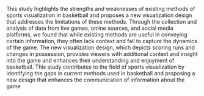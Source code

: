 
This study highlights the strengths and weaknesses of existing methods of sports visualization in 
basketball and proposes a new visualization design that addresses the limitations of these methods. Through the 
collection and analysis of data from live games, online sources, and social media platforms, we found that while 
existing methods are useful in conveying certain information, they often lack context and fail to capture the 
dynamics of the game. The new visualization design, which depicts scoring runs and changes in possession, 
provides viewers with additional context and insight into the game and enhances their understanding and 
enjoyment of basketball. This study contributes to the field of sports visualization by identifying the gaps in 
current methods used in basketball and proposing a new design that enhances the communication of information 
about the game
